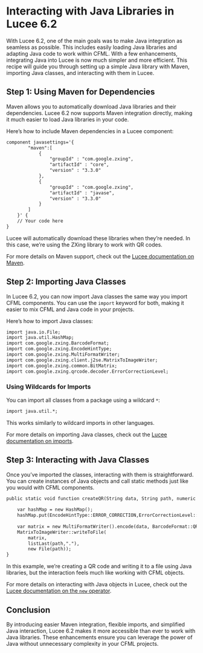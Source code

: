 
<!--
{
  "title": "Interacting with Java Libraries",
  "id": "java-libraries",
  "description": "Guide on using Java libraries in Lucee 6.2 with Maven and import",
  "keywords": [
    "java",
    "maven",
    "import",
    "Lucee",
    "libraries",
    "new operator"
  ],
  "categories": [
    "java"
  ],
}
-->

# Interacting with Java Libraries in Lucee 6.2

With Lucee 6.2, one of the main goals was to make Java integration as seamless as possible. This includes easily loading Java libraries and adapting Java code to work within CFML. With a few enhancements, integrating Java into Lucee is now much simpler and more efficient. This recipe will guide you through setting up a simple Java library with Maven, importing Java classes, and interacting with them in Lucee.

## Step 1: Using Maven for Dependencies

Maven allows you to automatically download Java libraries and their dependencies. Lucee 6.2 now supports Maven integration directly, making it much easier to load Java libraries in your code.

Here’s how to include Maven dependencies in a Lucee component:

```cfml
component javasettings='{
        "maven":[
            {
                "groupId" : "com.google.zxing",
                "artifactId" : "core",
                "version" : "3.3.0"
            },
            {
                "groupId" : "com.google.zxing",
                "artifactId" : "javase",
                "version" : "3.3.0"
            }
        ]
    }' {
    // Your code here
}
```

Lucee will automatically download these libraries when they’re needed. In this case, we’re using the ZXing library to work with QR codes.

For more details on Maven support, check out the [Lucee documentation on Maven](https://github.com/lucee/lucee-docs/blob/master/docs/recipes/maven.md).

## Step 2: Importing Java Classes

In Lucee 6.2, you can now import Java classes the same way you import CFML components. You can use the `import` keyword for both, making it easier to mix CFML and Java code in your projects.

Here’s how to import Java classes:

```cfml
import java.io.File;
import java.util.HashMap;
import com.google.zxing.BarcodeFormat;
import com.google.zxing.EncodeHintType;
import com.google.zxing.MultiFormatWriter;
import com.google.zxing.client.j2se.MatrixToImageWriter;
import com.google.zxing.common.BitMatrix;
import com.google.zxing.qrcode.decoder.ErrorCorrectionLevel;
```

### Using Wildcards for Imports

You can import all classes from a package using a wildcard `*`:

```cfml
import java.util.*;
```

This works similarly to wildcard imports in other languages.

For more details on importing Java classes, check out the [Lucee documentation on imports](https://github.com/lucee/lucee-docs/blob/master/docs/recipes/import.md).

## Step 3: Interacting with Java Classes

Once you’ve imported the classes, interacting with them is straightforward. You can create instances of Java objects and call static methods just like you would with CFML components.

```cfml
public static void function createQR(String data, String path, numeric height, numeric width) {
            
    var hashMap = new HashMap();
    hashMap.put(EncodeHintType::ERROR_CORRECTION,ErrorCorrectionLevel::L);
    
    var matrix = new MultiFormatWriter().encode(data, BarcodeFormat::QR_CODE, width, height);
    MatrixToImageWriter::writeToFile(
        matrix,
        listLast(path,"."),
        new File(path));
}
```

In this example, we’re creating a QR code and writing it to a file using Java libraries, but the interaction feels much like working with CFML objects.

For more details on interacting with Java objects in Lucee, check out the [Lucee documentation on the `new` operator](https://github.com/lucee/lucee-docs/blob/master/docs/recipes/new-operator.md).

## Conclusion

By introducing easier Maven integration, flexible imports, and simplified Java interaction, Lucee 6.2 makes it more accessible than ever to work with Java libraries. These enhancements ensure you can leverage the power of Java without unnecessary complexity in your CFML projects.
